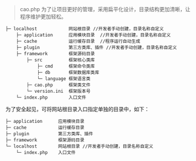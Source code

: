 <blockquote class="info"><p>cao.php 为了让项目更好的管理，采用扁平化设计，目录结构更加清晰，让程序维护更加轻松。</p></blockquote>

~~~
├─ localhost			网站根目录 //开发者手动创建，目录名称自定义
	├─ application		应用模块目录	//开发者手动创建，目录名称自定义
	├─ cache			运行缓存目录	//程序运行自动生成
    ├─ plugin			第三方类库、插件 //开发者手动创建，目录名称自定义
	├─ framework		框架源码目录
    	├─ src			框架核心类库
        	├─ cmd		框架命令类库
			├─ db		框架数据库类库
            └─ language	框架语言类
        ├─ cao.php		框架类文件
        └─ version.ini	框架版本号
	└─ index.php       	入口文件
~~~
为了安全起见，可将网站根目录入口指定单独的目录中，如下：
~~~
├─ application		应用模块目录	
├─ cache			运行缓存目录	
├─ plugin			第三方类库、插件
├─ framework		框架源码目录
└─ localhost		网站根目录 //开发者手动创建，目录名称自定义
	└─ index.php	入口文件
~~~